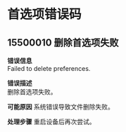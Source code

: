 # 首选项错误码

## 15500010 删除首选项失败
**错误信息**<br>
Failed to delete preferences.

**错误描述**<br>
删除首选项失败。

**可能原因**
系统错误导致文件删除失败。

**处理步骤**
重启设备后再次尝试。